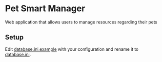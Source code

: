 # Pet Smart Manager

Web application that allows users to manage resources regarding their pets

## Setup

Edit [database.ini.example](config/database.ini.example) with your configuration and rename it to [database.ini](config/database.ini).
